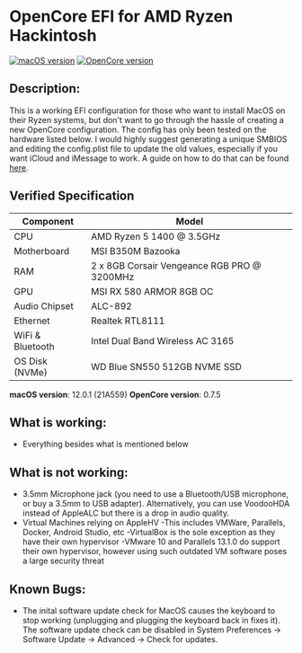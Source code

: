 # OpenCore EFI for AMD Ryzen Hackintosh

[![macOS version](https://img.shields.io/badge/macOS-12.0.1-informational.svg)](https://www.apple.com/macos)
[![OpenCore version](https://img.shields.io/badge/OpenCore-0.7.5-informational.svg)](https://github.com/acidanthera/OpenCorePkg)

## Description:
This is a working EFI configuration for those who want to install MacOS on their Ryzen systems, but don't want to go through the hassle of creating a new OpenCore configuration. The config has only been tested on the hardware listed below.
I would highly suggest generating a unique SMBIOS and editing the config.plist file to update the old values, especially if you want iCloud and iMessage to work. A guide on how to do that can be found [here](https://dortania.github.io/OpenCore-Install-Guide/AMD/zen.html#platforminfo).

## Verified Specification

| **Component**    | **Model**                                   |
| ---------------- | ------------------------------------------- |
| CPU              | AMD Ryzen 5 1400 @ 3.5GHz                   |
| Motherboard      | MSI B350M Bazooka                           |
| RAM              | 2 x 8GB Corsair Vengeance RGB PRO @ 3200MHz |
| GPU              | MSI RX 580 ARMOR 8GB OC                     |
| Audio Chipset    | ALC-892                                     |
| Ethernet         | Realtek RTL8111                             |
| WiFi & Bluetooth | Intel Dual Band Wireless AC 3165            |
| OS Disk (NVMe)   | WD Blue SN550 512GB NVME SSD                |

**macOS version**: 12.0.1 (21A559)
**OpenCore version**: 0.7.5

## What is working:

- Everything besides what is mentioned below

## What is not working:

- 3.5mm Microphone jack (you need to use a Bluetooth/USB microphone, or buy a 3.5mm to USB adapter). Alternatively, you can use VoodooHDA instead of AppleALC but there is a drop in audio quality.
- Virtual Machines relying on AppleHV
    -This includes VMWare, Parallels, Docker, Android Studio, etc
    -VirtualBox is the sole exception as they have their own hypervisor
    -VMware 10 and Parallels 13.1.0 do support their own hypervisor, however using such outdated VM software poses a large security threat

## Known Bugs:
- The inital software update check for MacOS causes the keyboard to stop working (unplugging and plugging the keyboard back in fixes it). The software update check can be disabled in System Preferences -> Software Update -> Advanced -> Check for updates.
